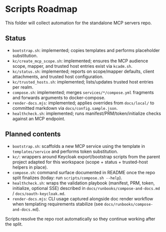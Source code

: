 # Scripts Roadmap

This folder will collect automation for the standalone MCP servers repo.

## Status
- `bootstrap.sh`: implemented; copies templates and performs placeholder substitution.
- `kc/create_mcp_scope.sh`: implemented; ensures the MCP audience scope, mapper, and trusted host entries exist via `kcadm.sh`.
- `kc/status.sh`: implemented; reports on scope/mapper defaults, client attachments, and trusted host configuration.
- `kc/trusted_hosts.sh`: implemented; lists/updates trusted host entries per realm.
- `compose.sh`: implemented; merges `services/*/compose.yml` fragments and forwards arguments to docker-compose.
- `render-docs.mjs`: implemented; applies overrides from `docs/local/` to committed markdown via `docs/config.sample.json`.
- `healthcheck.sh`: implemented; runs manifest/PRM/token/initialize checks against an MCP endpoint.

## Planned contents
- `bootstrap.sh`: scaffolds a new MCP service using the template in `templates/service` and performs token substitution.
- `kc/`: wrappers around Keycloak export/bootstrap scripts from the parent project adapted for this workspace (scope + status + trusted-host helpers in place).
- `compose.sh`: command surface documented in README once the repo split finalizes (today: run `scripts/compose.sh --help`).
- `healthcheck.sh`: wraps the validation playbook (manifest, PRM, token, initialize, optional SSE) described in `docs/runbooks/compose-and-docs.md` / `docs/oauth-keycloak.md`.
- `render-docs.mjs`: CLI usage captured alongside doc render workflow when templating requirements stabilize (see `docs/runbooks/compose-and-docs.md`).

Scripts resolve the repo root automatically so they continue working after the split.
